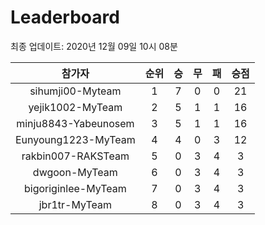 # Leaderboard
최종 업데이트: 2020년 12월 09일 10시 08분




| 참가자 | 순위 | 승 | 무 | 패 | 승점 |
|:---:|:---:|:---:|:---:|:---:|:---:|
| sihumji00-Myteam | 1 | 7 | 0 | 0 | 21 |
| yejik1002-MyTeam | 2 | 5 | 1 | 1 | 16 |
| minju8843-Yabeunosem | 3 | 5 | 1 | 1 | 16 |
| Eunyoung1223-MyTeam | 4 | 4 | 0 | 3 | 12 |
| rakbin007-RAKSTeam | 5 | 0 | 3 | 4 | 3 |
| dwgoon-MyTeam | 6 | 0 | 3 | 4 | 3 |
| bigoriginlee-MyTeam | 7 | 0 | 3 | 4 | 3 |
| jbr1tr-MyTeam | 8 | 0 | 3 | 4 | 3 |